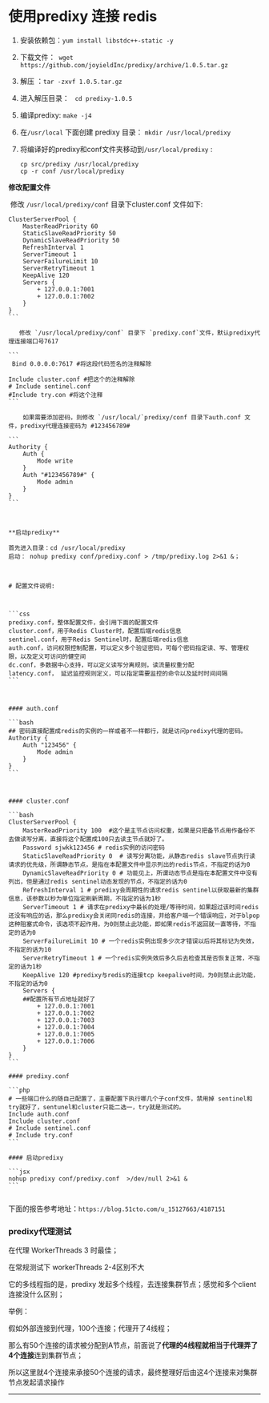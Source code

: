 # 使用predixy 连接 redis

1. 安装依赖包：` yum install libstdc++-static -y  `

2. 下载文件：` wget https://github.com/joyieldInc/predixy/archive/1.0.5.tar.gz`

3.  解压 ：`tar -zxvf 1.0.5.tar.gz `

4. 进入解压目录： ` cd predixy-1.0.5`

5.  编译predixy:  `make -j4`

6. 在`/usr/local` 下面创建 predixy  目录： ` mkdir /usr/local/predixy `

7. 将编译好的predixy和conf文件夹移动到`/usr/local/predixy` : 

   ````
   cp src/predixy /usr/local/predixy
   cp -r conf /usr/local/predixy
   ````

   

**修改配置文件**

​	修改 ` /usr/local/predixy/conf ` 目录下cluster.conf 文件如下:

````
ClusterServerPool {
    MasterReadPriority 60
    StaticSlaveReadPriority 50
    DynamicSlaveReadPriority 50
    RefreshInterval 1
    ServerTimeout 1
    ServerFailureLimit 10
    ServerRetryTimeout 1
    KeepAlive 120
    Servers {
        + 127.0.0.1:7001
        + 127.0.0.1:7002
    }
}
```

​	修改 `/usr/local/predixy/conf` 目录下 `predixy.conf`文件，默认predixy代理连接端口号7617

```
 Bind 0.0.0.0:7617 #将这段代码签名的注释解除
 
Include cluster.conf #把这个的注释解除
# Include sentinel.conf
#Include try.con #将这个注释
```

 	如果需要添加密码，则修改 `/usr/local/`predixy/conf 目录下auth.conf 文件，predixy代理连接密码为 #123456789#

```
Authority {
    Auth {
        Mode write
    }
    Auth "#123456789#" {
        Mode admin
    }
}
```



**启动predixy**

首先进入目录：cd /usr/local/predixy 
启动： nohup predixy conf/predixy.conf > /tmp/predixy.log 2>&1 &；



# 配置文件说明:



```css
predixy.conf，整体配置文件，会引用下面的配置文件
cluster.conf，用于Redis Cluster时，配置后端redis信息
sentinel.conf，用于Redis Sentinel时，配置后端redis信息
auth.conf，访问权限控制配置，可以定义多个验证密码，可每个密码指定读、写、管理权限，以及定义可访问的健空间
dc.conf，多数据中心支持，可以定义读写分离规则，读流量权重分配
latency.conf， 延迟监控规则定义，可以指定需要监控的命令以及延时时间间隔
```



#### auth.conf

```bash
## 密码直接配置成redis的实例的一样或者不一样都行，就是访问predixy代理的密码。
Authority {
    Auth "123456" {
        Mode admin
    }
}
```



#### cluster.conf

```bash
ClusterServerPool {
    MasterReadPriority 100  #这个是主节点访问权重，如果是只把备节点用作备份不去做读写分离，直接将这个配置成100只去读主节点就好了。
    Password sjwkk123456 # redis实例的访问密码
    StaticSlaveReadPriority 0  # 读写分离功能，从静态redis slave节点执行读请求的优先级，所谓静态节点，是指在本配置文件中显示列出的redis节点，不指定的话为0
    DynamicSlaveReadPriority 0 # 功能见上，所谓动态节点是指在本配置文件中没有列出，但是通过redis sentinel动态发现的节点，不指定的话为0
    RefreshInterval 1 # predixy会周期性的请求redis sentinel以获取最新的集群信息，该参数以秒为单位指定刷新周期，不指定的话为1秒
    ServerTimeout 1 # 请求在predixy中最长的处理/等待时间，如果超过该时间redis还没有响应的话，那么predixy会关闭同redis的连接，并给客户端一个错误响应，对于blpop这种阻塞式命令，该选项不起作用，为0则禁止此功能，即如果redis不返回就一直等待，不指定的话为0
    ServerFailureLimit 10 # 一个redis实例出现多少次才错误以后将其标记为失效，不指定的话为10
    ServerRetryTimeout 1 # 一个redis实例失效后多久后去检查其是否恢复正常，不指定的话为1秒
    KeepAlive 120 #predixy与redis的连接tcp keepalive时间，为0则禁止此功能，不指定的话为0
    Servers {
    ##配置所有节点地址就好了
        + 127.0.0.1:7001
        + 127.0.0.1:7002
        + 127.0.0.1:7003
        + 127.0.0.1:7004
        + 127.0.0.1:7005
        + 127.0.0.1:7006
    }
}
```

#### predixy.conf

```php
# 一些端口什么的随自己配置了，主要配置下执行哪几个子conf文件，禁用掉 sentinel和try就好了，sentunel和cluster只能二选一，try就是测试的。
Include auth.conf
Include cluster.conf
# Include sentinel.conf
# Include try.conf
```

#### 启动predixy

```jsx
nohup predixy conf/predixy.conf  >/dev/null 2>&1 &
```


````



下面的报告参考地址：`https://blog.51cto.com/u_15127663/4187151`

### predixy代理测试

在代理 WorkerThreads 3 时最佳；

在常规测试下 workerThreads 2-4区别不大

它的多线程指的是，predixy 发起多个线程，去连接集群节点；感觉和多个client连接没什么区别；

举例：

假如外部连接到代理，100个连接；代理开了4线程；

那么有50个连接的请求被分配到A节点，前面说了**代理的4线程就相当于代理弄了4个连接**连到集群节点；

所以这里就4个连接来承接50个连接的请求，最终整理好后由这4个连接来对集群节点发起请求操作


-----------------------------------
